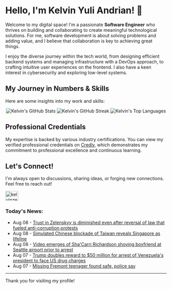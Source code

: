 # Hello, I'm Kelvin Yuli Andrian! 👋

Welcome to my digital space! I'm a passionate **Software Engineer** who thrives on building and collaborating to create meaningful technological solutions. For me, software development is about solving problems and adding value, and I believe that collaboration is key to achieving great things.

I enjoy the diverse journey within the tech world, from designing efficient backend systems and managing infrastructure with a DevOps approach, to crafting intuitive user experiences on the frontend. I also have a keen interest in cybersecurity and exploring low-level systems.

## My Journey in Numbers & Skills

Here are some insights into my work and skills:

<p align="center">
  <img src="https://github-readme-stats.vercel.app/api?username=kelvinzer0&show_icons=true&theme=radical" alt="Kelvin's GitHub Stats" />
  <img src="https://github-readme-streak-stats.herokuapp.com/?user=kelvinzer0&theme=radical" alt="Kelvin's GitHub Streak" />
  <img src="https://github-readme-stats.vercel.app/api/top-langs/?username=kelvinzer0&layout=compact&theme=radical" alt="Kelvin's Top Languages" />
</p>

## Professional Credentials

My expertise is backed by various industry certifications. You can view my verified professional credentials on [Credly](https://www.credly.com/users/kelvin-yuli-andrian/badges), which demonstrates my commitment to professional excellence and continuous learning.

## Let's Connect!

I'm always open to discussions, sharing ideas, or forging new connections. Feel free to reach out!

<p align="left">
    <a href="https://linkedin.com/in/kelvinzero" target="blank"><img align="center" src="https://cdn.jsdelivr.net/npm/simple-icons@3.0.1/icons/linkedin.svg" alt="kelvinzero" height="30" width="40" /></a>
</p>

### Today's News:

<!-- feed start -->
- Aug 08 - [Trust in Zelenskyy is diminished even after reversal of law that fueled anti-corruption protests](https://www.yahoo.com/news/articles/trust-zelenskyy-diminished-even-reversal-050229867.html)
- Aug 08 - [Simulated Chinese blockade of Taiwan reveals Singapore as lifeline](https://www.yahoo.com/news/articles/simulated-chinese-blockade-taiwan-reveals-020419820.html)
- Aug 08 - [Video emerges of Sha'Carri Richardson shoving boyfriend at Seattle airport prior to arrest](https://sports.yahoo.com/olympics/article/video-emerges-of-shacarri-richardson-shoving-boyfriend-at-seattle-airport-prior-to-arrest-002810443.html)
- Aug 07 - [Trump doubles reward to $50 million for arrest of Venezuela's president to face US drug charges](https://www.yahoo.com/news/articles/trump-doubles-reward-50-million-233647819.html)
- Aug 07 - [Missing Fremont teenager found safe, police say](https://www.yahoo.com/news/articles/missing-fremont-teenager-found-safe-222958132.html)
<!-- feed end -->

---

Thank you for visiting my profile!